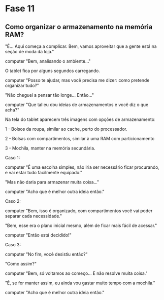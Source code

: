 # Fase 11

## Como organizar o armazenamento na memória RAM?

"É... Aqui começa a complicar. Bem, vamos aproveitar que a gente está na seção de moda da loja."

computer "Bem, analisando o ambiente..."

O tablet fica por alguns segundos carregando.

computer "Posso te ajudar, mas você precisa me dizer: como pretende organizar tudo?"

"Não cheguei a pensar tão longe... Então..."

computer "Que tal eu dou ideias de armazenamentos e você diz o que acha?"

Na tela do tablet aparecem três imagens com opções de armazenamento:

1 - Bolsos da roupa, similar ao cache, perto do processador.

2 - Bolsas com compartimentos, similar à uma RAM com particionamento

3 - Mochila, manter na memória secundária.

Caso 1:

computer "É uma escolha simples, não iria ser necessário ficar procurando, e vai estar tudo facilmente equipado."

"Mas não daria para armazenar muita coisa..."

computer "Acho que é melhor outra ideia então."

Caso 2:

computer "Bem, isso é organizado, com compartimentos você vai poder separar cada necessidade."

"Bem, esse era o plano inicial mesmo, além de ficar mais fácil de acessar."

computer "Então está decidido!"

Caso 3:

computer "No fim, você desistiu então?"

"Como assim?"

computer "Bem, só voltamos ao começo... E não resolve muita coisa."

"É, se for manter assim, eu ainda vou gastar muito tempo com a mochila."

computer "Acho que é melhor outra ideia então."
